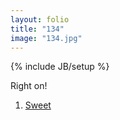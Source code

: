 ```yaml
---
layout: folio
title: "134"
image: "134.jpg"
---
```

{% include JB/setup %}

<div class="copy">
	<p>Right on!</p>
</div>

<div class="choice">
	<ol>
		<li><a href="135.html">
			Sweet
		</a></li>
	</ol>
</div>